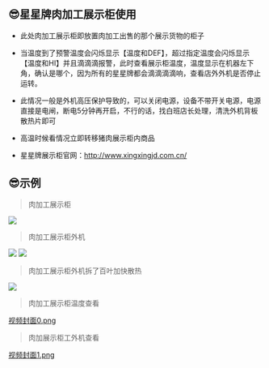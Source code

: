 ## 😎星星牌肉加工展示柜使用

* 此处肉加工展示柜即放置肉加工出售的那个展示货物的柜子

* 当温度到了预警温度会闪烁显示【温度和DEF】，超过指定温度会闪烁显示【温度和HI】并且滴滴滴报警，此时查看展示柜温度，温度显示在机器左下角，确认是哪个，因为所有的星星牌都会滴滴滴滴响，查看店外外机是否停止运转。

* 此情况一般是外机高压保护导致的，可以关闭电源，设备不带开关电源，电源直接是电闸，断电5分钟再开启，不行的话，找白班店长处理，清洗外机背板散热片即可

* 高温时候看情况立即转移猪肉展示柜内商品

* 星星牌展示柜官网：http://www.xingxingjd.com.cn/

## 😎示例

> 肉加工展示柜

![](https://gitcode.net/GaloisField/WORKFLOWS4COMPANY/-/raw/master/resources/pic/equipment/星星牌肉加工展示柜.jpeg)

> 肉加工展示柜外机

![](https://gitcode.net/GaloisField/WORKFLOWS4COMPANY/-/raw/master/resources/pic/equipment/外机星星牌肉加工展示柜1.jpeg)
![](https://gitcode.net/GaloisField/WORKFLOWS4COMPANY/-/raw/master/resources/pic/equipment/外机星星牌肉加工展示柜2.jpeg)

> 肉加工展示柜外机拆了百叶加快散热

![](https://gitcode.net/GaloisField/WORKFLOWS4COMPANY/-/raw/master/resources/pic/equipment/外机星星牌肉加工展示柜拆了百叶.jpeg)

> 肉加工展示柜温度查看

[视频封面0.png](https://gitcode.net/GaloisField/WORKFLOWS4COMPANY/-/raw/master/resources/pic/equipment/肉加工展示柜温度查看.mp4)

> 肉加展示柜工外机查看

[视频封面1.png](https://gitcode.net/GaloisField/WORKFLOWS4COMPANY/-/raw/master/resources/pic/equipment/肉加展示柜工外机查看.mp4)
